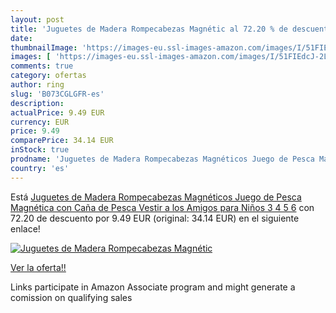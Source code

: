 ```yaml
---
layout: post
title: 'Juguetes de Madera Rompecabezas Magnétic al 72.20 % de descuento'
date: 
thumbnailImage: 'https://images-eu.ssl-images-amazon.com/images/I/51FIEdcJ-2L._SL200_.jpg'
images: [ 'https://images-eu.ssl-images-amazon.com/images/I/51FIEdcJ-2L._SL200_.jpg' ]
comments: true
category: ofertas
author: ring
slug: 'B073CGLGFR-es'
description:
actualPrice: 9.49 EUR
currency: EUR
price: 9.49
comparePrice: 34.14 EUR
inStock: true
prodname: 'Juguetes de Madera Rompecabezas Magnéticos Juego de Pesca Magnética con Caña de Pesca Vestir a los Amigos para Niños 3 4 5 6'
country: 'es'
---
```


Está [Juguetes de Madera Rompecabezas Magnéticos Juego de Pesca Magnética con Caña de Pesca Vestir a los Amigos para Niños 3 4 5 6](https://www.amazon.es/dp/B073CGLGFR/?tag=tolees-21) con 72.20 de descuento por 9.49 EUR (original: 34.14 EUR) en el siguiente enlace!

[![Juguetes de Madera Rompecabezas Magnétic](https://images-eu.ssl-images-amazon.com/images/I/51FIEdcJ-2L._SL200_.jpg)](https://www.amazon.es/dp/B073CGLGFR/?tag=tolees-21)

[Ver la oferta!!](https://www.amazon.es/dp/B073CGLGFR/?tag=tolees-21)

Links participate in Amazon Associate program and might generate a comission on qualifying sales


